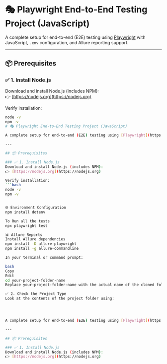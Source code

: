 # 🎭 Playwright End-to-End Testing Project (JavaScript)

A complete setup for end-to-end (E2E) testing using [Playwright](https://playwright.dev/) with JavaScript, `.env` configuration, and Allure reporting support.

---

## 📦 Prerequisites

### ✅ 1. Install Node.js
Download and install Node.js (includes NPM):  
👉 [https://nodejs.org](https://nodejs.org)

Verify installation:
```bash
node -v
npm -v
# 🎭 Playwright End-to-End Testing Project (JavaScript)

A complete setup for end-to-end (E2E) testing using [Playwright](https://playwright.dev/) with JavaScript, `.env` configuration, and Allure reporting support.

---

## 📦 Prerequisites

### ✅ 1. Install Node.js
Download and install Node.js (includes NPM):  
👉 [https://nodejs.org](https://nodejs.org)

Verify installation:
```bash
node -v
npm -v


🌐 Environment Configuration
npm install dotenv

To Run all the tests
npx playwright test

📊 Allure Reports
Install Allure dependencies
npm install -D allure-playwright
npm install -g allure-commandline

In your terminal or command prompt:

bash
Copy
Edit
cd your-project-folder-name
Replace your-project-folder-name with the actual name of the cloned folder.

✅ 2. Check the Project Type
Look at the contents of the project folder using:




A complete setup for end-to-end (E2E) testing using [Playwright](https://playwright.dev/) with JavaScript, `.env` configuration, and Allure reporting support.

---

## 📦 Prerequisites

### ✅ 1. Install Node.js
Download and install Node.js (includes NPM):  
👉 [https://nodejs.org](https://nodejs.org)